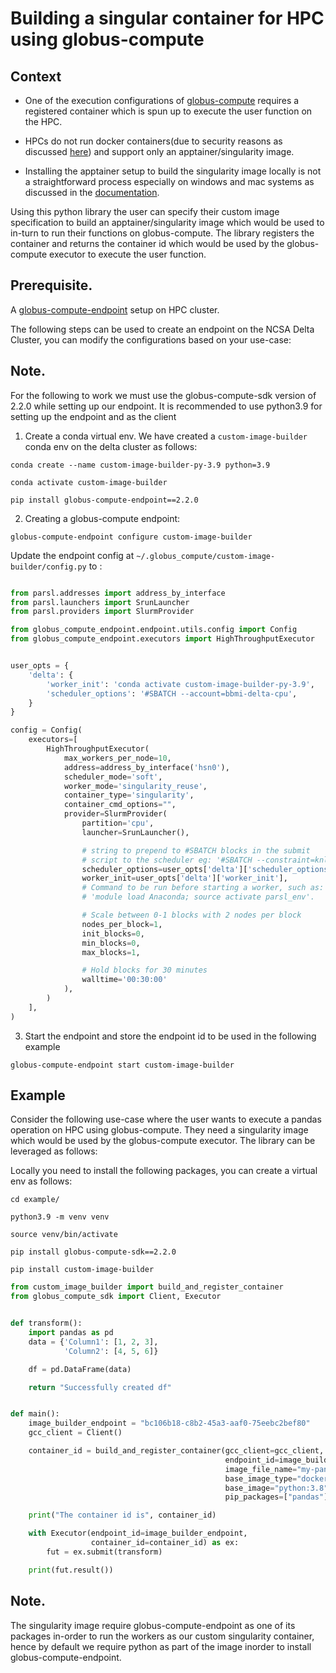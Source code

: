 # Building a singular container for HPC using globus-compute

## Context
* One of the execution configurations of [globus-compute](https://www.globus.org/compute) requires a registered container which is spun up to execute the user function on the HPC.

* HPCs do not run docker containers(due to security reasons as discussed [here](https://docs.vscentrum.be/software/singularity.html)) and support only an apptainer/singularity image.

* Installing the apptainer setup to build the singularity image locally is not a straightforward process especially on windows and mac systems as discussed in the [documentation](https://apptainer.org/docs/admin/main/installation.html).

Using this python library the user can specify their custom image specification to build an apptainer/singularity image 
which would be used to in-turn to run their functions on globus-compute. The library registers the container and 
returns the container id which would be used by the globus-compute executor to execute the user function.


## Prerequisite.
A [globus-compute-endpoint](https://globus-compute.readthedocs.io/en/latest/endpoints.html) setup on HPC cluster.

The following steps can be used to create an endpoint on the NCSA Delta Cluster, you can modify the configurations based on your use-case:
## Note.
For the following to work we must use the globus-compute-sdk version of 2.2.0 while setting up our endpoint.
It is recommended to use python3.9 for setting up the endpoint and as the client

1. Create a conda virtual env. We have created a ```custom-image-builder``` conda env on the delta cluster as follows:
```shell
conda create --name custom-image-builder-py-3.9 python=3.9

conda activate custom-image-builder

pip install globus-compute-endpoint==2.2.0
```

2. Creating a globus-compute endpoint:

```shell
globus-compute-endpoint configure custom-image-builder
```

Update the endpoint config at ```~/.globus_compute/custom-image-builder/config.py``` to :
```python

from parsl.addresses import address_by_interface
from parsl.launchers import SrunLauncher
from parsl.providers import SlurmProvider

from globus_compute_endpoint.endpoint.utils.config import Config
from globus_compute_endpoint.executors import HighThroughputExecutor


user_opts = {
    'delta': {
        'worker_init': 'conda activate custom-image-builder-py-3.9',
        'scheduler_options': '#SBATCH --account=bbmi-delta-cpu',
    }
}

config = Config(
    executors=[
        HighThroughputExecutor(
            max_workers_per_node=10,
            address=address_by_interface('hsn0'),
            scheduler_mode='soft',
            worker_mode='singularity_reuse',
            container_type='singularity',
            container_cmd_options="",
            provider=SlurmProvider(
                partition='cpu',
                launcher=SrunLauncher(),

                # string to prepend to #SBATCH blocks in the submit
                # script to the scheduler eg: '#SBATCH --constraint=knl,quad,cache'
                scheduler_options=user_opts['delta']['scheduler_options'],
                worker_init=user_opts['delta']['worker_init'],
                # Command to be run before starting a worker, such as:
                # 'module load Anaconda; source activate parsl_env'.

                # Scale between 0-1 blocks with 2 nodes per block
                nodes_per_block=1,
                init_blocks=0,
                min_blocks=0,
                max_blocks=1,

                # Hold blocks for 30 minutes
                walltime='00:30:00'
            ),
        )
    ],
)
```

3. Start the endpoint and store the endpoint id to be used in the following example

```shell
globus-compute-endpoint start custom-image-builder
```


## Example

Consider the following use-case where the user wants to execute a pandas operation on HPC using globus-compute.
They need a singularity image which would be used by the globus-compute executor. The library can be leveraged as follows:

Locally you need to install the following packages, you can create a virtual env as follows:


```shell
cd example/

python3.9 -m venv venv

source venv/bin/activate

pip install globus-compute-sdk==2.2.0

pip install custom-image-builder
```


```python
from custom_image_builder import build_and_register_container
from globus_compute_sdk import Client, Executor


def transform():
    import pandas as pd
    data = {'Column1': [1, 2, 3],
            'Column2': [4, 5, 6]}

    df = pd.DataFrame(data)

    return "Successfully created df"


def main():
    image_builder_endpoint = "bc106b18-c8b2-45a3-aaf0-75eebc2bef80"
    gcc_client = Client()

    container_id = build_and_register_container(gcc_client=gcc_client,
                                                endpoint_id=image_builder_endpoint,
                                                image_file_name="my-pandas-image",
                                                base_image_type="docker",
                                                base_image="python:3.8",
                                                pip_packages=["pandas"])

    print("The container id is", container_id)

    with Executor(endpoint_id=image_builder_endpoint,
                  container_id=container_id) as ex:
        fut = ex.submit(transform)

    print(fut.result())
```


## Note.
The singularity image require globus-compute-endpoint as one of its packages in-order to run the workers as our custom 
singularity container, hence by default we require python as part of the image inorder to install globus-compute-endpoint. 
